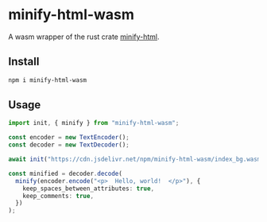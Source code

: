 # minify-html-wasm

A wasm wrapper of the rust crate [minify-html](https://crates.io/crates/minify-html).

## Install

```bash
npm i minify-html-wasm
```

## Usage

```ts
import init, { minify } from "minify-html-wasm";

const encoder = new TextEncoder();
const decoder = new TextDecoder();

await init("https://cdn.jsdelivr.net/npm/minify-html-wasm/index_bg.wasm");

const minified = decoder.decode(
  minify(encoder.encode("<p>  Hello, world!  </p>"), {
    keep_spaces_between_attributes: true,
    keep_comments: true,
  })
);
```
